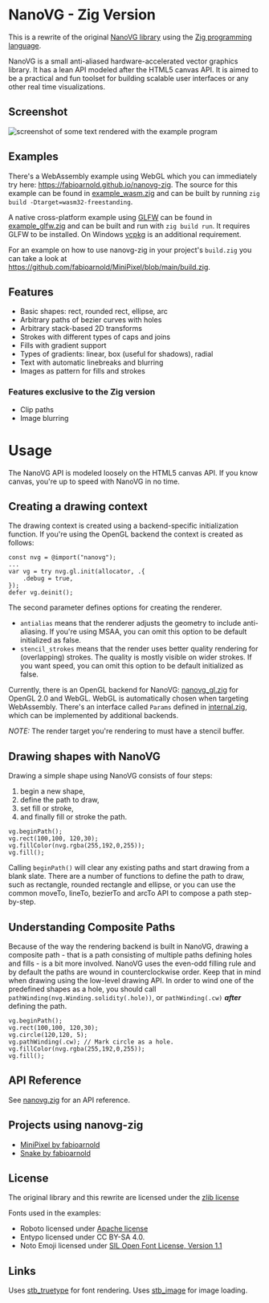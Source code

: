 NanoVG - Zig Version
==========

This is a rewrite of the original [NanoVG library](https://github.com/memononen/nanovg) using the [Zig programming language](https://ziglang.org).

NanoVG is a small anti-aliased hardware-accelerated vector graphics library. It has a lean API modeled after the HTML5 canvas API. It is aimed to be a practical and fun toolset for building scalable user interfaces or any other real time visualizations.

## Screenshot

![screenshot of some text rendered with the example program](/examples/screenshot-01.png?raw=true)

## Examples

There's a WebAssembly example using WebGL which you can immediately try here: https://fabioarnold.github.io/nanovg-zig. The source for this example can be found in [example_wasm.zig](/examples/example_wasm.zig) and can be built by running `zig build -Dtarget=wasm32-freestanding`.

A native cross-platform example using [GLFW](https://glfw.org) can be found in [example_glfw.zig](/examples/example_glfw.zig) and can be built and run with `zig build run`. It requires GLFW to be installed. On Windows [vcpkg](https://github.com/microsoft/vcpkg) is an additional requirement.

For an example on how to use nanovg-zig in your project's `build.zig` you can take a look at https://github.com/fabioarnold/MiniPixel/blob/main/build.zig.

## Features

* Basic shapes: rect, rounded rect, ellipse, arc
* Arbitrary paths of bezier curves with holes
* Arbitrary stack-based 2D transforms
* Strokes with different types of caps and joins
* Fills with gradient support
* Types of gradients: linear, box (useful for shadows), radial
* Text with automatic linebreaks and blurring
* Images as pattern for fills and strokes

### Features exclusive to the Zig version

* Clip paths
* Image blurring

Usage
=====

The NanoVG API is modeled loosely on the HTML5 canvas API. If you know canvas, you're up to speed with NanoVG in no time.

## Creating a drawing context

The drawing context is created using a backend-specific initialization function. If you're using the OpenGL backend the context is created as follows:
```zig
const nvg = @import("nanovg");
...
var vg = try nvg.gl.init(allocator, .{
	.debug = true,
});
defer vg.deinit();
```

The second parameter defines options for creating the renderer.

- `antialias` means that the renderer adjusts the geometry to include anti-aliasing. If you're using MSAA, you can omit this option to be default initialized as false. 
- `stencil_strokes` means that the render uses better quality rendering for (overlapping) strokes. The quality is mostly visible on wider strokes. If you want speed, you can omit this option to be default initialized as false.

Currently, there is an OpenGL backend for NanoVG: [nanovg_gl.zig](/src/nanovg_gl.zig) for OpenGL 2.0 and WebGL. WebGL is automatically chosen when targeting WebAssembly. There's an interface called `Params` defined in [internal.zig](src/internal.zig), which can be implemented by additional backends.

*NOTE:* The render target you're rendering to must have a stencil buffer.

## Drawing shapes with NanoVG

Drawing a simple shape using NanoVG consists of four steps:
1) begin a new shape,
2) define the path to draw, 
3) set fill or stroke,
4) and finally fill or stroke the path.

```zig
vg.beginPath();
vg.rect(100,100, 120,30);
vg.fillColor(nvg.rgba(255,192,0,255));
vg.fill();
```

Calling `beginPath()` will clear any existing paths and start drawing from a blank slate. There are a number of functions to define the path to draw, such as rectangle, rounded rectangle and ellipse, or you can use the common moveTo, lineTo, bezierTo and arcTo API to compose a path step-by-step.

## Understanding Composite Paths

Because of the way the rendering backend is built in NanoVG, drawing a composite path - that is a path consisting of multiple paths defining holes and fills - is a bit more involved. NanoVG uses the even-odd filling rule and by default the paths are wound in counterclockwise order. Keep that in mind when drawing using the low-level drawing API. In order to wind one of the predefined shapes as a hole, you should call `pathWinding(nvg.Winding.solidity(.hole))`, or `pathWinding(.cw)` **_after_** defining the path.

```zig
vg.beginPath();
vg.rect(100,100, 120,30);
vg.circle(120,120, 5);
vg.pathWinding(.cw); // Mark circle as a hole.
vg.fillColor(nvg.rgba(255,192,0,255));
vg.fill();
```

## API Reference

See [nanovg.zig](/src/nanovg.zig) for an API reference.

## Projects using nanovg-zig

- [MiniPixel by fabioarnold](https://github.com/fabioarnold/minipixel)
- [Snake by fabioarnold](https://fabioarnold.itch.io/snake)

## License
The original library and this rewrite are licensed under the [zlib license](LICENSE.txt)

Fonts used in the examples:
- Roboto licensed under [Apache license](http://www.apache.org/licenses/LICENSE-2.0)
- Entypo licensed under CC BY-SA 4.0.
- Noto Emoji licensed under [SIL Open Font License, Version 1.1](http://scripts.sil.org/cms/scripts/page.php?site_id=nrsi&id=OFL)

## Links
Uses [stb_truetype](http://nothings.org) for font rendering. Uses [stb_image](http://nothings.org) for image loading.
